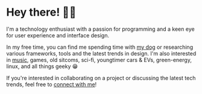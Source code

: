 # Hey there! 👋🏼 

I'm a technology enthusiast with a passion for programming and a keen eye for user experience and interface design.

In my free time, you can find me spending time with [my dog](http://instagram.com/joshi.the.shiba/) or researching various frameworks, tools and the latest trends in design. I'm also interested in [music](https://www.last.fm/user/Insuit), games, old sitcoms, sci-fi, youngtimer cars & EVs, green-energy, linux, and all things geeky 😁

If you're interested in collaborating on a project or discussing the latest tech trends, feel free to [connect with me](https://twitter.com/landsman)!
